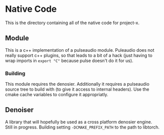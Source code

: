 # Native Code

This is the directory containing all of the native code for project-x.

## Module
This is a c++ implementation of a pulseaudio module. Puleaudio does not really
support c++ plugins, so that leads to a bit of a hack (just having
to wrap imports in `export "C"` because pulse doesn't do it for us).

### Building
This module requires the denosier. Additionally it requires a pulseaudio source
tree to build with (to give it access to internal headers). Use the cmake cache
variables to configure it appropriatly.

## Denoiser
A library that will hopefully be used as a cross platform denosier engine. Still
in progress. Building setting `-DCMAKE_PREFIX_PATH` to the path to libtorch.
